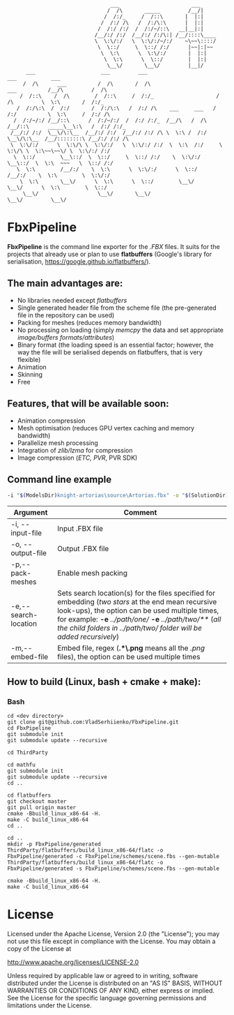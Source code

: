 ```
                                 ___                       ___
                                /  /\       _____         /__/|
                               /  /:/_     /  /::\       |  |:|
                              /  /:/ /\   /  /:/\:\      |  |:|
                             /  /:/ /:/  /  /:/~/::\   __|__|:|
                            /__/:/ /:/  /__/:/ /:/\:| /__/::::\____
                            \  \:\/:/   \  \:\/:/~/:/    ~\~~\::::/
                             \  \::/     \  \::/ /:/      |~~|:|~~
                              \  \:\      \  \:\/:/       |  |:|
                               \  \:\      \  \::/        |  |:|
                                \__\/       \__\/         |__|/
      ___                     ___         ___                                     ___           ___
     /  /\      ___          /  /\       /  /\                      ___          /__/\         /  /\
    /  /::\    /  /\        /  /::\     /  /:/_                    /  /\         \  \:\       /  /:/_
   /  /:/\:\  /  /:/       /  /:/\:\   /  /:/ /\    ___     ___   /  /:/          \  \:\     /  /:/ /\
  /  /:/~/:/ /__/::\      /  /:/~/:/  /  /:/ /:/_  /__/\   /  /\ /__/::\      _____\__\:\   /  /:/ /:/_
 /__/:/ /:/  \__\/\:\__  /__/:/ /:/  /__/:/ /:/ /\ \  \:\ /  /:/ \__\/\:\__  /__/::::::::\ /__/:/ /:/ /\
 \  \:\/:/      \  \:\/\ \  \:\/:/   \  \:\/:/ /:/  \  \:\  /:/     \  \:\/\ \  \:\~~\~~\/ \  \:\/:/ /:/
  \  \::/        \__\::/  \  \::/     \  \::/ /:/    \  \:\/:/       \__\::/  \  \:\  ~~~   \  \::/ /:/
   \  \:\        /__/:/    \  \:\      \  \:\/:/      \  \::/        /__/:/    \  \:\        \  \:\/:/
    \  \:\       \__\/      \  \:\      \  \::/        \__\/         \__\/      \  \:\        \  \::/
     \__\/                   \__\/       \__\/                                   \__\/         \__\/

```
# FbxPipeline
**FbxPipeline** is the command line exporter for the *.FBX* files. It suits for the projects that already use or plan to use **flatbuffers** (Google's library for serialisation, https://google.github.io/flatbuffers/).

## The main advantages are:
 - No libraries needed except *flatbuffers*
 - Single generated header file from the scheme file (the pre-generated file in the repository can be used)
 - Packing for meshes (reduces memory bandwidth)
 - No processing on loading (simply *memcpy* the data and set appropriate *image/buffers formats/attributes*)
 - Binary format (the loading speed is an essential factor; however, the way the file will be serialised depends on flatbuffers, that is very flexible)
 - Animation
 - Skinning
 - Free

## Features, that will be available soon:
 - Animation compression
 - Mesh optimisation (reduces GPU vertex caching and memory bandwidth)
 - Parallelize mesh processing
 - Integration of *zlib/lzma* for compression
 - Image compression (*ETC, PVR*, PVR SDK)

## Command line example
```sh
-i "$(ModelsDir)knight-artorias\source\Artorias.fbx" -o "$(SolutionDir)assets\Artoriasv2.fbxp" -p -e "$(ModelsDir)knight-artorias\**" -m ".*\.png"
```
|Argument|Comment|
|--------|-------|
|-i, --input-file|Input .FBX file|
|-o, --output-file|Output .FBX file|
|-p,--pack-meshes|Enable mesh packing|
|-e,--search-location|Sets search location(s) for the files specified for embedding (*two stars* at the end mean recursive look-ups), the option can be used multiple times, for example: **-e** *../path/one/* **-e** *../path/two/\*\** (*all the child folders in ../path/two/ folder will be added recursively*)|
|-m,--embed-file|Embed file, regex (**.\*\\.png** means all the *.png* files), the option can be used multiple times|

## How to build (Linux, bash + cmake + make):

### Bash
```
cd <dev directory>
git clone git@github.com:VladSerhiienko/FbxPipeline.git
cd FbxPipeline
git submodule init
git submodule update --recursive

cd ThirdParty

cd mathfu
git submodule init
git submodule update --recursive
cd ..

cd flatbuffers
git checkout master
git pull origin master
cmake -Bbuild_linux_x86-64 -H.
make -C build_linux_x86-64
cd ..

cd ..
mkdir -p FbxPipeline/generated
ThirdParty/flatbuffers/build_linux_x86-64/flatc -o FbxPipeline/generated -c FbxPipeline/schemes/scene.fbs --gen-mutable
ThirdParty/flatbuffers/build_linux_x86-64/flatc -o FbxPipeline/generated -s FbxPipeline/schemes/scene.fbs --gen-mutable

cmake -Bbuild_linux_x86-64 -H.
make -C build_linux_x86-64

```

# License
Licensed under the Apache License, Version 2.0 (the "License"); you may not
use this file except in compliance with the License. You may obtain a copy of
the License at

<http://www.apache.org/licenses/LICENSE-2.0>

Unless required by applicable law or agreed to in writing, software
distributed under the License is distributed on an "AS IS" BASIS, WITHOUT
WARRANTIES OR CONDITIONS OF ANY KIND, either express or implied. See the
License for the specific language governing permissions and limitations under
the License.
